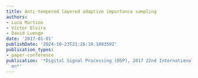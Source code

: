 ```yaml
---
title: Anti-tempered layered adaptive importance sampling
authors:
- Luca Martino
- Víctor Elvira
- David Luengo
date: '2017-01-01'
publishDate: '2024-10-23T21:26:19.188359Z'
publication_types:
- paper-conference
publication: '*Digital Signal Processing (DSP), 2017 22nd International Conference
  on*'
---
```

